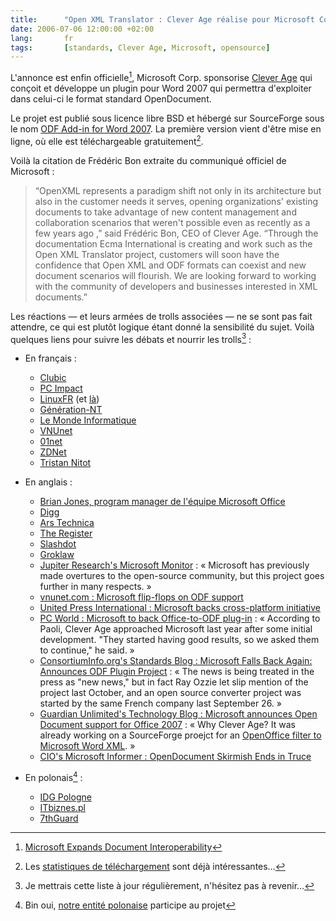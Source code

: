 ```yaml
---
title:      "Open XML Translator : Clever Age réalise pour Microsoft Corp. un plugin permettant à Word 2007 d'utiliser le format OpenDocument (ODF) d'OpenOffice "
date: 2006-07-06 12:00:00 +02:00
lang:       fr
tags:       [standards, Clever Age, Microsoft, opensource]
---
```


L'annonce est enfin officielle[^c1], Microsoft Corp. sponsorise [Clever Age](http://www.clever-age.com/) qui conçoit et développe un plugin pour Word 2007 qui permettra d'exploiter dans celui-ci le format standard OpenDocument.

[^c1]:  [Microsoft Expands Document Interoperability](http://www.microsoft.com/presspass/press/2006/jul06/07-06OpenSourceProjectPR.mspx)

Le projet est publié sous licence libre BSD et hébergé sur SourceForge sous le nom [ODF Add-in for Word 2007](http://sourceforge.net/projects/odf-converter). La première version vient d'être mise en ligne, où elle est téléchargeable gratuitement[^1].

Voilà la citation de Frédéric Bon extraite du communiqué officiel de Microsoft :

> “OpenXML represents a paradigm shift not only in its architecture but also in the customer needs it serves, opening organizations' existing documents to take advantage of new content management and collaboration scenarios that weren't possible even as recently as a few years ago ,” said Frédéric Bon, CEO of Clever Age. “Through the documentation Ecma International is creating and work such as the Open XML Translator project, customers will soon have the confidence that Open XML and ODF formats can coexist and new document scenarios will flourish. We are looking forward to working with the community of developers and businesses interested in XML documents.”

Les réactions — et leurs armées de trolls associées — ne se sont pas fait attendre, ce qui est plutôt logique étant donné la sensibilité du sujet. Voilà quelques liens pour suivre les débats et nourrir les trolls[^2] :

- En français :
    - [Clubic](http://www.clubic.com/actualite-36315-microsoft-etend-l-interoperabilite-entre-documents.html)
    - [PC Impact](http://www.pcinpact.com/actu/news/29915-Interoperabilite-Microsoft-souvre-enfin-a-Op.htm)
    - [LinuxFR](http://linuxfr.org/2006/07/06/21067.html) (et [là](http://linuxfr.org/~snt/22110.html))
    - [Génération-NT](http://www.generation-nt.com/actualites/16595/microsoft-open-document-office-openoffice-sun-microsystems/)
    - [Le Monde Informatique](http://www.lemondeinformatique.fr/actualites/lire-microsoft-annonce-l-interoperabilite-odf-openxml-20010.html)
    - [VNUnet](http://www.vnunet.fr/actualite/tpepme_-_business/strategies_et_marches/20060706006)
    - [01net](http://www.01net.com/article/321860.html)
    - [ZDNet](http://www.zdnet.fr/actualites/informatique/0,39040745,39362035,00.htm?xtor=1)
    - [Tristan Nitot](http://standblog.org/blog/2006/07/10/93114850-actu-des-standards-et-des-formats-ouverts)

- En anglais :
    - [Brian Jones, program manager de l'équipe Microsoft Office](http://blogs.msdn.com/brian_jones/archive/2006/07/05/657510.aspx)
    - [Digg](http://digg.com/software/Microsoft_to_Support_OpenDocument!)
    - [Ars Technica](http://arstechnica.com/journals/microsoft.ars/2006/7/6/4538)
    - [The Register](http://www.theregister.co.uk/2006/07/06/microsoft_odf_interoperability/)
    - [Slashdot](http://it.slashdot.org/it/06/07/06/139243.shtml)
    - [Groklaw](http://www.groklaw.net/article.php?story=20060706064747376)
    - [Jupiter Research's Microsoft Monitor](http://www.microsoftmonitor.com/archives/016375.html) : « Microsoft has previously made overtures to the open-source community,
but this project goes further in many respects. »
    - [vnunet.com : Microsoft flip-flops on ODF support](http://www.vnunet.com/vnunet/news/2159846/microsoft-flip-flops-odf)
    - [United Press International : Microsoft backs cross-platform initiative](http://www.upi.com/Hi-Tech/view.php?StoryID=20060706-010521-9677r)
    - [PC World : Microsoft to back Office-to-ODF plug-in](http://www.pcworld.idg.com.au/index.php/id;1131017534;fp;16;fpid;0) : « According to Paoli, Clever Age approached Microsoft last year after some initial development. "They started having good results, so we asked them to continue," he said. »
    - [ConsortiumInfo.org's Standards Blog : Microsoft Falls Back Again: Announces ODF Plugin Project](http://www.consortiuminfo.org/standardsblog/article.php?story=20060706092209358) : « The news is being treated in the press as "new news," but in fact Ray Ozzie let slip mention of the project last October, and an open source converter project was started by the same French company last September 26. »
    - [Guardian Unlimited's Technology Blog : Microsoft announces Open Document support for Office 2007](http://blogs.guardian.co.uk/technology/archives/2006/07/07/microsoft_announces_open_document_support_for_office_2007.html) : « Why Clever Age? It was already working on a SourceForge proejct for an [OpenOffice filter to Microsoft Word XML](http://sourceforge.net/projects/ooo-word-filter/). »
    - [CIO's Microsoft Informer : OpenDocument Skirmish Ends in Truce](http://www.cio.com/blog_view.html?CID=22737)

- En polonais[^3] :
    - [IDG Pologne](http://www.idg.pl/news/95698.html)
    - [ITbiznes.pl](http://itbiznes.pl/art20876.html)
    - [7thGuard](http://7thguard.net/news.php?id=5179)


[^1]: Les [statistiques de téléchargement](http://sourceforge.net/project/stats/detail.php?group_id=169337&ugn=odf-converter&type=prdownload&mode=week&package_id=0) sont déjà intéressantes…

[^2]: Je mettrais cette liste à jour régulièrement, n'hésitez pas à revenir…

[^3]: Bin oui, [notre entité polonaise](http://www.clever-age.com.pl/) participe au projet
